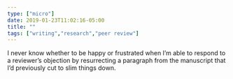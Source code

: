```yaml
---
type: ["micro"]
date: 2019-01-23T11:02:16-05:00
title: ""
tags: ["writing","research","peer review"]
---
```

I never know whether to be happy or frustrated when I’m able to respond to a reviewer’s objection by resurrecting a paragraph from the manuscript that I’d previously cut to slim things down.
